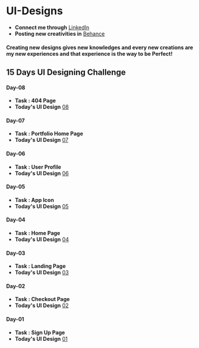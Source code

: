 # UI-Designs
- **Connect me through** [LinkedIn](https://www.linkedin.com/in/arjun-a-acharry-044a36252/)
- **Posting new creativities in** [Behance](https://www.behance.net/arjunaacharry)

#### Creating new designs gives new knowledges and every new creations are my new experiences and that experience is the way to be Perfect!

## 15 Days UI Designing Challenge

#### Day-08
- **Task : 404 Page**
- **Today's UI Design** [08](https://user-images.githubusercontent.com/115148574/232273446-a98844c3-62f4-425f-be88-65a39c1481a8.jpg)

#### Day-07
- **Task : Portfolio Home Page**
- **Today's UI Design** [07](https://user-images.githubusercontent.com/115148574/231243588-6716ec96-60d3-4582-8421-c8c8c5ca5987.jpg)

#### Day-06
- **Task : User Profile**
- **Today's UI Design** [06](https://user-images.githubusercontent.com/115148574/230576918-cb44591b-2adc-44bd-b841-8bc744c786ba.jpg)

#### Day-05
- **Task : App Icon**
- **Today's UI Design** [05](https://user-images.githubusercontent.com/115148574/230421996-9797ab77-95c2-4da5-87f0-e8b171bc9263.jpg)

#### Day-04
- **Task : Home Page**
- **Today's UI Design** [04](https://user-images.githubusercontent.com/115148574/229831888-6910b05b-6417-498b-bbb9-6ca06ebe294a.jpg)

#### Day-03
- **Task : Landing Page**
- **Today's UI Design** [03](https://user-images.githubusercontent.com/115148574/229697055-64d14508-0234-4b0e-a140-289930bd38be.jpg)

#### Day-02
- **Task : Checkout Page**
- **Today's UI Design** [02](https://user-images.githubusercontent.com/115148574/229544952-392289aa-c069-4e8d-91a2-94c8ecfe9b01.jpg)

#### Day-01
- **Task : Sign Up Page**
- **Today's UI Design** [01](https://user-images.githubusercontent.com/115148574/229290776-a0987bbc-9d2a-40c1-814f-4893421740e8.jpg)

